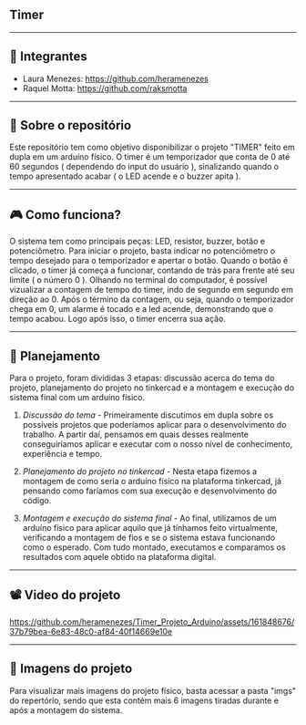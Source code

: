 ## Timer
---

## 👤 Integrantes

 - Laura Menezes: https://github.com/heramenezes
 - Raquel Motta: https://github.com/raksmotta

---

## 📑 Sobre o repositório

Este repositório tem como objetivo disponibilizar o projeto "TIMER" feito em dupla em um arduíno físico. O timer é um temporizador que conta de 0 até 60 segundos ( dependendo do input do usuário ), sinalizando quando o tempo apresentado acabar ( o LED acende e o buzzer apita ).

---

## 🎮 Como funciona?

O sistema tem como principais peças: LED, resistor, buzzer, botão e potenciômetro. Para iniciar o projeto, basta indicar no potenciômetro o tempo desejado para o temporizador e apertar o botão. Quando o botão é clicado, o timer já começa a funcionar, contando de trás para frente até seu limite ( o número 0 ). Olhando no terminal do computador, é possível vizualizar a contagem de tempo do timer, indo de segundo em segundo em direção ao 0. Após o término da contagem, ou seja, quando o temporizador chega em 0, um alarme é tocado e a led acende, demonstrando que o tempo acabou. Logo após isso, o timer encerra sua ação.

---

## 📖 Planejamento

Para o projeto, foram divididas 3 etapas: discussão acerca do tema do projeto, planejamento do projeto no tinkercad e a montagem e execução do sistema final com um arduíno físico. 

1) *Discussão do tema* - Primeiramente discutimos em dupla sobre os possíveis projetos que poderíamos aplicar para o desenvolvimento do trabalho. A partir daí, pensamos em quais desses realmente conseguiríamos aplicar e executar com o nosso nível de conhecimento, experiência e tempo.

2) *Planejamento do projeto no tinkercad* - Nesta etapa fizemos a montagem de como seria o arduíno físico na plataforma tinkercad, já pensando como faríamos com sua execução e desenvolvimento do código.

3) *Montagem e execução do sistema final* - Ao final, utilizamos de um arduíno físico para aplicar aquilo que já tínhamos feito virtualmente, verificando a montagem de fios e se o sistema estava funcionando como o esperado. Com tudo montado, executamos e comparamos os resultados com aquele obtido na plataforma digital.

---

## 📽️ Video do projeto 

https://github.com/heramenezes/Timer_Projeto_Arduino/assets/161848676/37b79bea-6e83-48c0-af84-40f14669e10e

---

## 📑 Imagens do projeto

Para visualizar mais imagens do projeto físico, basta acessar a pasta "imgs" do repertório, sendo que esta contém mais 6 imagens tiradas durante e após a montagem do sistema.


